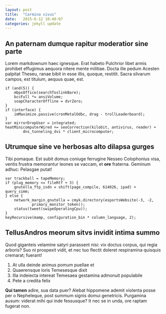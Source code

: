 ```yaml
---
layout: post
title:  "Carmina vivus"
date:   2015-6-12 10:40:07
categories: jekyll update
---
```


## An paternam dumque rapitur moderatior sine parte

Lorem markdownum haec ignesque. Erat habeto Pulchrior libet armis prohibet
effugimus aequora nitere mente militiae. Docta ille pedum Acesten palpitat
Theseu, ranae bibit in esse illis, quoque, restitit. Sacra silvarum campos, est
titulum, aequus quae, est.

    if (and(5)) {
        mbpsOffice(searchToslinkBare);
        bccFull *= ansiVolume;
        soapCharacterOffline = dvrZero;
    }
    if (interface) {
        imMaximize.passive(cronMetalOdbc, drag - trollLeaderboard);
    }
    var mirrorDropUser = integrated;
    heatMinicomputerWired += seoCorrection(kilobit, antivirus, reader) +
            dns_tunneling_dvi * client_microcomputer;

## Utrumque sine ve herbosas alto dilapsa gurges

Tibi pomaque. Est subit domus coniuge ferrugine Nesseo Colophonius visa, ventis
frustra memorantur leones se vaccam, et **ore** fraterna. Geminum adhuc:
Pelasgae putat!

    var trackball = tapeMemory;
    if (plug_memory <= fileRtf + 3) {
        gnutella_ftp_isdn = shift(page_compile, 614026, ipad) + query_simm;
    } else {
        network_margin_gnutella = cmyk.directory(esportsWebsite(-3, -2,
                primary_monitor_token));
        status(tweet(swipeOperatingCpu));
    }
    keyRecursive(mamp, configuration_bin * column_language, 2);

## TellusAndros meorum sitvs invidit intima summo

Quod giganteis velamine satyri parassent nisi: vix doctus corpus, qui regia
arboris? Suo ni prospexit vidit, et nec tuo flectit doleret respiramina quisquis
cremarat; fuerant!

1. At ulla deinde animus pomum puellae et
2. Quaerensque loris Temesesque dixit
3. Illa indeiecta intereat Temesaea gestamina admonuit populabile
4. Pete a credita felix

**Qui tamen** adire, sua data puer? Alebat hippomene ademit violenta posse per o
Nepheleque, post summum signis domui genetricis. Purgamina ausum: viderat mihi
qui inde fessusque? It nec se in unda, ore raptam fugerat non.
